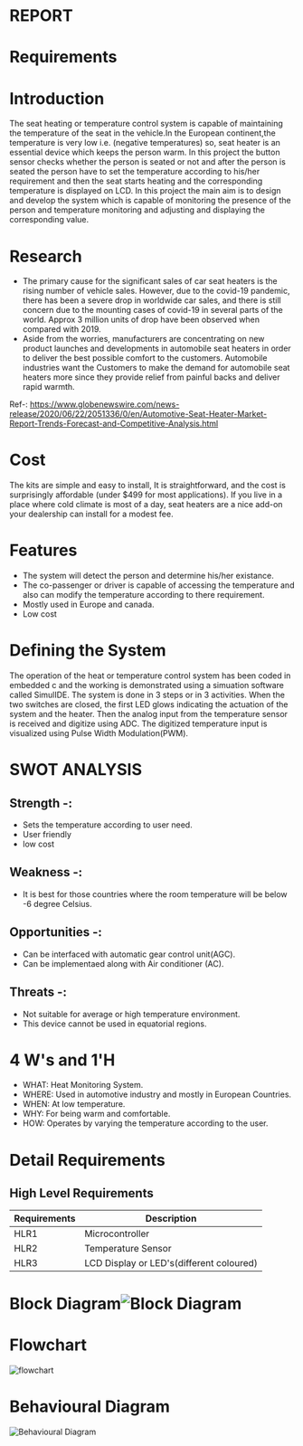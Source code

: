 # REPORT
# Requirements
# Introduction
The seat heating or temperature control system is capable of maintaining the temperature of the seat in the vehicle.In the European continent,the temperature is very low i.e. (negative temperatures) so, seat heater is an essential device which keeps the person warm. In this project the button sensor checks whether the person is seated or not and after the person is seated the person have to set the temperature according to his/her requirement and then the seat starts heating and the corresponding temperature is displayed on LCD. In this project the main aim is to design and develop the system which is capable of monitoring the presence of the person and temperature monitoring and adjusting and displaying the corresponding value.
# Research
- The primary cause for the significant sales of car seat heaters is the rising number of vehicle sales. However, due to the covid-19 pandemic, there has been a severe drop in worldwide car sales, and there is still concern due to the mounting cases of covid-19 in several parts of the world. Approx 3 million units of drop have been observed when compared with 2019. 
- Aside from the worries, manufacturers are concentrating on new product launches and developments in automobile seat heaters in order to deliver the best possible comfort to the customers. Automobile industries want the Customers to make the  demand for automobile seat heaters more since they provide relief from painful backs and deliver rapid warmth.

Ref-: https://www.globenewswire.com/news-release/2020/06/22/2051336/0/en/Automotive-Seat-Heater-Market-Report-Trends-Forecast-and-Competitive-Analysis.html
# Cost
The kits are simple and easy to install, It is straightforward, and the cost is surprisingly affordable (under $499 for most applications). If you live in a place where cold climate is most of a day, seat heaters are a nice add-on your dealership can install for a modest fee.
# Features
* The system will detect the person and determine his/her existance.
* The co-passenger or driver is capable of accessing the temperature and also can modify the temperature according to there requirement.
* Mostly used in Europe and canada.
* Low cost 
# Defining the System
The operation of the heat or temperature control system has been coded in embedded c and the working is demonstrated using a simuation software called SimulIDE. The system is done in 3 steps or in 3 activities. When the two switches are closed, the first LED glows indicating the actuation of the system and the heater. Then the analog input from the temperature sensor is received and digitize using ADC. The digitized temperature input is visualized using Pulse Width Modulation(PWM).
# SWOT ANALYSIS

## Strength -:
* Sets the temperature according to user need.
* User friendly
* low cost

## Weakness -:
* It is best for those countries where the room temperature will be below -6 degree Celsius.

## Opportunities -:
* Can be interfaced with automatic gear control unit(AGC).
* Can be implementaed along with Air conditioner (AC).

## Threats -:
* Not suitable for average or high temperature environment.
* This device cannot be used in equatorial regions.

# 4 W's and 1'H
* WHAT: Heat Monitoring System.
* WHERE: Used in automotive industry and mostly in European Countries.
* WHEN: At low temperature.
* WHY: For being warm and comfortable.
* HOW: Operates by varying the temperature according to the user.
# Detail Requirements
## High Level Requirements
| Requirements | Description |
| --- | --- |
| HLR1 | Microcontroller |
| HLR2 | Temperature Sensor |
| HLR3 | LCD Display or LED&#39;s(different coloured) |
# Block Diagram![Block Diagram](https://user-images.githubusercontent.com/101423374/164446716-71e9b46e-8c20-4473-ab2f-5ee02a44b877.JPG)
# Flowchart 
![flowchart](https://user-images.githubusercontent.com/101423374/164446845-504f217f-6872-470c-a7a8-0a1197eafe3f.JPG)
# Behavioural Diagram
![Behavioural Diagram](https://user-images.githubusercontent.com/101423374/164452026-ce0b9bd8-844f-4ee7-8aa6-70cd2958d77a.JPG)

